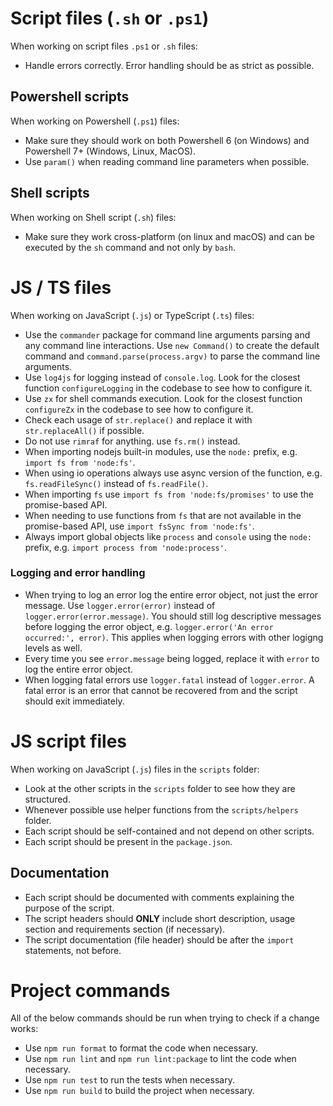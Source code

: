 # Script files (`.sh` or `.ps1`)

When working on script files `.ps1` or `.sh` files:

- Handle errors correctly. Error handling should be as strict as possible.

## Powershell scripts

When working on Powershell (`.ps1`) files:

- Make sure they should work on both Powershell 6 (on Windows) and Powershell 7+ (Windows, Linux, MacOS).
- Use `param()` when reading command line parameters when possible.

## Shell scripts

When working on Shell script (`.sh`) files:

- Make sure they work cross-platform (on linux and macOS) and can be executed by the `sh` command and not only by `bash`.

# JS / TS files

When working on JavaScript (`.js`) or TypeScript (`.ts`) files:

- Use the `commander` package for command line arguments parsing and any command line interactions. Use `new Command()` to create the default command and `command.parse(process.argv)` to parse the command line arguments.
- Use `log4js` for logging instead of `console.log`. Look for the closest function `configureLogging` in the codebase to see how to configure it.
- Use `zx` for shell commands execution. Look for the closest function `configureZx` in the codebase to see how to configure it.
- Check each usage of `str.replace()` and replace it with `str.replaceAll()` if possible.
- Do not use `rimraf` for anything. use `fs.rm()` instead.
- When importing nodejs built-in modules, use the `node:` prefix, e.g. `import fs from 'node:fs'`.
- When using io operations always use async version of the function, e.g. `fs.readFileSync()` instead of `fs.readFile()`.
- When importing `fs` use `import fs from 'node:fs/promises'` to use the promise-based API.
- When needing to use functions from `fs` that are not available in the promise-based API, use `import fsSync from 'node:fs'`.
- Always import global objects like `process` and `console` using the `node:` prefix, e.g. `import process from 'node:process'`.

### Logging and error handling

- When trying to log an error log the entire error object, not just the error message. Use `logger.error(error)` instead of `logger.error(error.message)`. You should still log descriptive messages before logging the error object, e.g. `logger.error('An error occurred:', error)`. This applies when logging errors with other logigng levels as well.
- Every time you see `error.message` being logged, replace it with `error` to log the entire error object.
- When logging fatal errors use `logger.fatal` instead of `logger.error`. A fatal error is an error that cannot be recovered from and the script should exit immediately.

# JS script files

When working on JavaScript (`.js`) files in the `scripts` folder:

- Look at the other scripts in the `scripts` folder to see how they are structured.
- Whenever possible use helper functions from the `scripts/helpers` folder.
- Each script should be self-contained and not depend on other scripts.
- Each script should be present in the `package.json`.

## Documentation

- Each script should be documented with comments explaining the purpose of the script.
- The script headers should **ONLY** include short description, usage section and requirements section (if necessary).
- The script documentation (file header) should be after the `import` statements, not before.

# Project commands

All of the below commands should be run when trying to check if a change works:

- Use `npm run format` to format the code when necessary.
- Use `npm run lint` and `npm run lint:package` to lint the code when necessary.
- Use `npm run test` to run the tests when necessary.
- Use `npm run build` to build the project when necessary.
